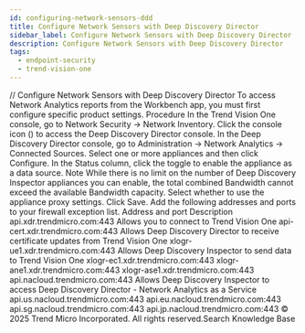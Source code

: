 ```yaml
---
id: configuring-network-sensors-ddd
title: Configure Network Sensors with Deep Discovery Director
sidebar_label: Configure Network Sensors with Deep Discovery Director
description: Configure Network Sensors with Deep Discovery Director
tags:
  - endpoint-security
  - trend-vision-one
---
```


/*<![CDATA[*/ $('#title').html($('meta[name=map-description]').attr('content')); /*]]>*/ Configure Network Sensors with Deep Discovery Director To access Network Analytics reports from the Workbench app, you must first configure specific product settings. Procedure In the Trend Vision One console, go to Network Security → Network Inventory. Click the console icon () to access the Deep Discovery Director console. In the Deep Discovery Director console, go to Administration → Network Analytics → Connected Sources. Select one or more appliances and then click Configure. In the Status column, click the toggle to enable the appliance as a data source. Note While there is no limit on the number of Deep Discovery Inspector appliances you can enable, the total combined Bandwidth cannot exceed the available Bandwidth capacity. Select whether to use the appliance proxy settings. Click Save. Add the following addresses and ports to your firewall exception list. Address and port Description api.xdr.trendmicro.com:443 Allows you to connect to Trend Vision One api-cert.xdr.trendmicro.com:443 Allows Deep Discovery Director to receive certificate updates from Trend Vision One xlogr-ue1.xdr.trendmicro.com:443 Allows Deep Discovery Inspector to send data to Trend Vision One xlogr-ec1.xdr.trendmicro.com:443 xlogr-ane1.xdr.trendmicro.com:443 xlogr-ase1.xdr.trendmicro.com:443 api.nacloud.trendmicro.com:443 Allows Deep Discovery Inspector to access Deep Discovery Director - Network Analytics as a Service api.us.nacloud.trendmicro.com:443 api.eu.nacloud.trendmicro.com:443 api.sg.nacloud.trendmicro.com:443 api.jp.nacloud.trendmicro.com:443 © 2025 Trend Micro Incorporated. All rights reserved.Search Knowledge Base